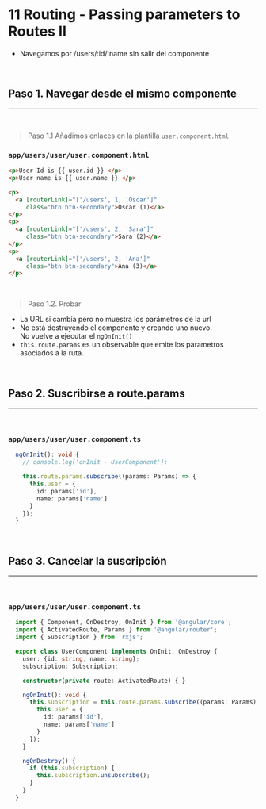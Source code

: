 # 11 Routing - Passing parameters to Routes II

- Navegamos por /users/:id/:name sin salir del componente

<br>

## Paso 1. Navegar desde el mismo componente
---
<br>

> Paso 1.1 Añadimos enlaces en la plantilla `user.component.html`

### `app/users/user/user.component.html`
``` html
<p>User Id is {{ user.id }} </p>
<p>User name is {{ user.name }} </p>

<p>
  <a [routerLink]="['/users', 1, 'Oscar']"
     class="btn btn-secondary">Oscar (1)</a>
</p>
<p>
  <a [routerLink]="['/users', 2, 'Sara']"
     class="btn btn-secondary">Sara (2)</a>
</p>
<p>
  <a [routerLink]="['/users', 2, 'Ana']"
     class="btn btn-secondary">Ana (3)</a>
</p>
```
<br>

> Paso 1.2. Probar

- La URL si cambia pero no muestra los parámetros de la url
- No está destruyendo el componente y creando uno nuevo.
  <br> No vuelve a ejecutar el `ngOnInit()`
- `this.route.params` es un observable que emite los parametros asociados a la ruta.

<br>

## Paso 2. Suscribirse a route.params
---
<br>

### `app/users/user/user.component.ts`
``` ts
  ngOnInit(): void {
    // console.log('onInit - UserComponent');

    this.route.params.subscribe((params: Params) => {
      this.user = {
        id: params['id'],
        name: params['name']
      }
    });
  }
```
<br>

## Paso 3. Cancelar la suscripción
---
<br>

### `app/users/user/user.component.ts`
``` ts
  import { Component, OnDestroy, OnInit } from '@angular/core';
  import { ActivatedRoute, Params } from '@angular/router';
  import { Subscription } from 'rxjs';

  export class UserComponent implements OnInit, OnDestroy {
    user: {id: string, name: string};
    subscription: Subscription;

    constructor(private route: ActivatedRoute) { }

    ngOnInit(): void {
      this.subscription = this.route.params.subscribe((params: Params) => {
        this.user = {
          id: params['id'],
          name: params['name']
        }
      });
    }

    ngOnDestroy() {
      if (this.subscription) {
        this.subscription.unsubscribe();
      }
    }
  }
```
<br>
